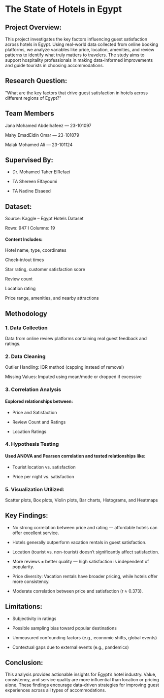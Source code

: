 # The State of Hotels in Egypt

## Project Overview: 
This project investigates the key factors influencing guest satisfaction across hotels in Egypt. Using real-world data collected from online booking platforms, we analyze variables like price, location, amenities, and review patterns to identify what truly matters to travelers. The study aims to support hospitality professionals in making data-informed improvements and guide tourists in choosing accommodations.

## Research Question: 
"What are the key factors that drive guest satisfaction in hotels across different regions of Egypt?"

## Team Members
Jana Mohamed Abdelhafeez — 23-101097

Mahy EmadEldin Omar — 23-101079

Malak Mohamed Ali — 23-101124

## Supervised By:

* Dr. Mohamed Taher ElRefaei

* TA Shereen Elfayoumi

* TA Nadine Elsaeed


## Dataset:
Source: Kaggle – Egypt Hotels Dataset

Rows: 947  I  Columns: 19

#### Content Includes:

Hotel name, type, coordinates

Check-in/out times

Star rating, customer satisfaction score

Review count

Location rating

Price range, amenities, and nearby attractions

## Methodology
### 1. Data Collection
Data from online review platforms containing real guest feedback and ratings.

### 2. Data Cleaning
Outlier Handling: IQR method (capping instead of removal)

Missing Values: Imputed using mean/mode or dropped if excessive

### 3. Correlation Analysis
#### Explored relationships between:

* Price and Satisfaction

* Review Count and Ratings

* Location Ratings

### 4. Hypothesis Testing
#### Used ANOVA and Pearson correlation and tested relationships like:

* Tourist location vs. satisfaction

* Price per night vs. satisfaction

### 5. Visualization Utilized:

Scatter plots, Box plots, Violin plots, Bar charts, Histograms, and Heatmaps

## Key Findings:
* No strong correlation between price and rating — affordable hotels can offer excellent service.

* Hotels generally outperform vacation rentals in guest satisfaction.

* Location (tourist vs. non-tourist) doesn’t significantly affect satisfaction.

* More reviews ≠ better quality — high satisfaction is independent of popularity.

* Price diversity: Vacation rentals have broader pricing, while hotels offer more consistency.

* Moderate correlation between price and satisfaction (r ≈ 0.373).

## Limitations:
* Subjectivity in ratings

* Possible sampling bias toward popular destinations

* Unmeasured confounding factors (e.g., economic shifts, global events)

* Contextual gaps due to external events (e.g., pandemics)

## Conclusion:
This analysis provides actionable insights for Egypt’s hotel industry. Value, consistency, and service quality are more influential than location or pricing alone. These findings encourage data-driven strategies for improving guest experiences across all types of accommodations.
